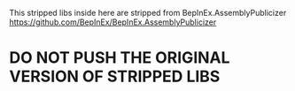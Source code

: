 This stripped libs inside here are stripped from BepInEx.AssemblyPublicizer
https://github.com/BepInEx/BepInEx.AssemblyPublicizer

# DO NOT PUSH THE ORIGINAL VERSION OF STRIPPED LIBS